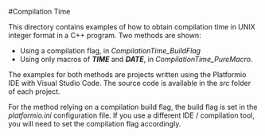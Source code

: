 #Compilation Time

This directory contains examples of how to obtain compilation time in UNIX integer format in a C++ program. Two methods are shown:

- Using a compilation flag, in *CompilationTime_BuildFlag*
- Using only macros of *__TIME__* and *__DATE__*, in *CompilationTime_PureMacro*.

The examples for both methods are projects written using the Platformio IDE with Visual Studio Code. The source code is available in the *src* folder of each project.

For the method relying on a compilation build flag, the build flag is set in the *platformio.ini* configuration file. If you use a different IDE / compilation tool, you will need to set the compilation flag accordingly.
